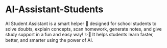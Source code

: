 # AI-Assistant-Students
AI Student Assistant is a smart helper 🤖 designed for school students to solve doubts, explain concepts, scan homework, generate notes, and give study support in a fun and easy way! ✨📘 It helps students learn faster, better, and smarter using the power of AI.
